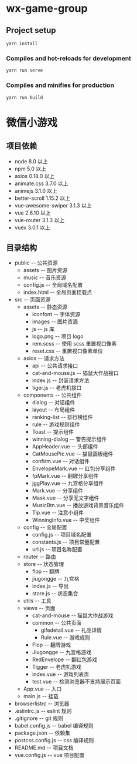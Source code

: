 # wx-game-group

## Project setup
```
yarn install
```

### Compiles and hot-reloads for development
```
yarn run serve
```

### Compiles and minifies for production
```
yarn run build
```

# 微信小游戏

## 项目依赖
* node 8.0 以上
* npm 5.0 以上
* axios 0.18.0 以上
* animate.css 3.7.0 以上
* animejs 3.1.0 以上
* better-scroll 1.15.2 以上
* vue-awesome-swiper 3.1.3 以上
* vue 2.6.10 以上
* vue-router 3.1.3 以上
* vuex 3.0.1 以上

## 目录结构
* public -- 公共资源
  * assets -- 图片资源
  * music -- 音乐资源
  * config.js -- 全局域名配置
  * index.html -- 全局页面挂载点
* src -- 页面资源
  * assets -- 静态资源
    * iconfont -- 字体资源
    * images -- 图片资源
    * js -- js 库
    * logo.png -- 项目 logo
    * rem.scss -- 使用 scss 重置视口像素
    * reset.css -- 重置视口像素单位
  * axios -- 请求方法
    * api -- 公共请求接口
    * cat-and-mouse.js -- 猫鼠大作战接口
    * index.js -- 封装请求方法
    * tiger.js -- 老虎机接口
  * components -- 公共组件
    * dialog -- 对话组件
    * layout -- 布局组件
    * ranking-list -- 排行榜组件
    * rule -- 游戏规则组件
    * Toast -- 提示组件
    * winning-dialog -- 警告提示组件
    * AppHeader.vue -- 头部组件
    * CatMousePic.vue -- 猫鼠画板组件
    * confirm.vue -- 对话组件
    * EnvelopeMark.vue -- 红包分享组件
    * fpMark.vue -- 翻牌分享组件
    * jggPlay.vue -- 九宫格分享组件
    * Mark.vue -- 分享组件
    * Mask.vue -- 分享无文字组件
    * MusicBtn.vue -- 播放游戏背景音乐组件
    * Tip.vue -- 注意小组件
    * WinningInfo.vue -- 中奖组件
  * config -- 全局配置
    * config.js -- 项目域名配置
    * constants.js -- 项目常量配置
    * url.js -- 项目名称配置
  * router -- 路由
  * store -- 状态管理
    * flop -- 翻牌
    * jiugongge -- 九宫格
    * index.js -- 导出
    * store.js -- 状态集合
  * utils -- 工具
  * views -- 页面
    * cat-and-mouse -- 猫鼠大作战游戏
    * common -- 公共页面
      * gifedetail.vue -- 礼品详情
      * Rule.vue -- 游戏规则
    * Flop -- 翻牌游戏
    * Jiugongge -- 九宫格游戏
    * RedEnvelope -- 翻红包游戏
    * Tigger -- 老虎机游戏
    * index.vue -- 游戏列表页
    * test.vue -- 检测浏览器不支持展示页面
  * App.vue -- 入口
  * main.js -- 挂载
* browserlistrc -- 浏览器
* .eslintrc.js -- eslint 规则
* .gitignore -- git 规则
* babel.config.js -- babel 编译规则
* package.json -- 依赖集
* postcss.config.js -- css 编译规则
* README.md -- 项目文档
* vue.config.js -- vue 项目配置
